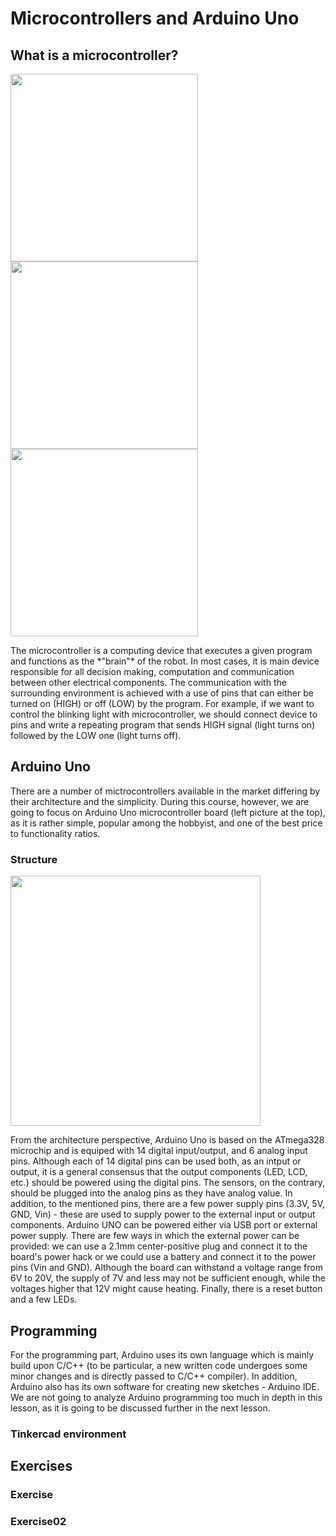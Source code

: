 # Microcontrollers and Arduino Uno

## What is a microcontroller?

<p>
  <img src = "https://store-cdn.arduino.cc/usa/catalog/product/cache/1/image/500x375/f8876a31b63532bbba4e781c30024a0a/a/0/a000066_front_8.jpg" width = "300"/>
  <img src = "https://www.elektor.com/media/catalog/product/cache/1404d1bfd8e1ad71cc6f16950ff5c805/r/a/raspberry-pi-4-4gb.jpg" width = "300"/>
  <img src = "https://5.imimg.com/data5/OG/KA/MY-58765457/318469-500x500.png" width = "300"/>
</p>
The microcontroller is a computing device that executes a given program and functions as the *"brain"* of the robot. In most cases, it is main device responsible for all decision making, computation and communication between other electrical components. The communication with the surrounding environment is achieved with a use of pins that can either be turned on (HIGH) or off (LOW) by the program. For example, if we want to control the blinking light with microcontroller, we should connect device to pins and write a repeating program that sends HIGH signal (light turns on) followed by the LOW one (light turns off).

## Arduino Uno

There are a number of mictrocontrollers available in the market differing by their architecture and the simplicity. During this course, however, we are going to focus on Arduino Uno microcontroller board (left picture at the top), as it is rather simple, popular among the hobbyist, and one of the best price to functionality ratios.


### Structure

<img src = "https://learnstempedia-e872.kxcdn.com/wp-content/uploads/2018/08/Arduino-Pins-Description.png" width = "400"/>

From the architecture perspective, Arduino Uno is based on the ATmega328 microchip and is equiped with 14 digital input/output, and 6 analog input pins. Although each of 14 digital pins can be used both, as an intput or output, it is a general consensus that the output components (LED, LCD, etc.) should be powered using the digital pins. The sensors, on the contrary, should be plugged into the analog pins as they have analog value. In addition, to the mentioned pins, there are a few power supply pins (3.3V, 5V, GND, Vin) - these are used to supply power to the external input or output components. 
Arduino UNO can be powered either via USB port or external power supply. There are few ways in which the external power can be provided: we can use a 2.1mm center-positive plug and connect it to the board's power hack or we could use a battery and connect it to the power pins (Vin and GND). Although the board can withstand a voltage range from 6V to 20V, the supply of 7V and less may not be sufficient enough, while the voltages higher that 12V might cause heating.
Finally, there is a reset button and a few LEDs.

## Programming

<Insert a photo of IDE>

For the programming part, Arduino uses its own language which is mainly build upon C/C++ (to be particular, a new written code undergoes some minor changes and is directly passed to C/C++ compiler). In addition, Arduino also has its own software for creating new sketches - Arduino IDE. We are not going to analyze Arduino programming too much in depth in this lesson, as it is going to be discussed further in the next lesson.

### Tinkercad environment

## Exercises

### Exercise 

### Exercise02
